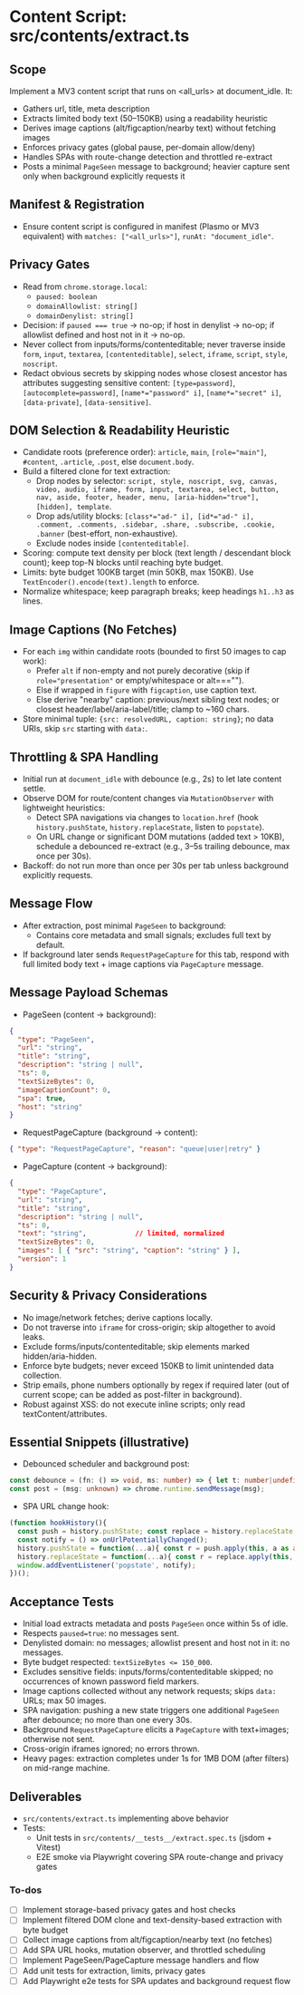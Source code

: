 <!-- a2392710-7e17-417e-89db-8141e309c8bc 266e14e4-1a3d-4022-8546-6b04c0b6f585 -->
# Content Script: src/contents/extract.ts

## Scope

Implement a MV3 content script that runs on <all_urls> at document_idle. It:

- Gathers url, title, meta description
- Extracts limited body text (50–150KB) using a readability heuristic
- Derives image captions (alt/figcaption/nearby text) without fetching images
- Enforces privacy gates (global pause, per-domain allow/deny)
- Handles SPAs with route-change detection and throttled re-extract
- Posts a minimal `PageSeen` message to background; heavier capture sent only when background explicitly requests it

## Manifest & Registration

- Ensure content script is configured in manifest (Plasmo or MV3 equivalent) with `matches: ["<all_urls>"]`, `runAt: "document_idle"`.

## Privacy Gates

- Read from `chrome.storage.local`:
  - `paused: boolean`
  - `domainAllowlist: string[]`
  - `domainDenylist: string[]`
- Decision: if `paused === true` → no-op; if host in denylist → no-op; if allowlist defined and host not in it → no-op.
- Never collect from inputs/forms/contenteditable; never traverse inside `form`, `input`, `textarea`, `[contenteditable]`, `select`, `iframe`, `script`, `style`, `noscript`.
- Redact obvious secrets by skipping nodes whose closest ancestor has attributes suggesting sensitive content: `[type=password]`, `[autocomplete=password]`, `[name*="password" i]`, `[name*="secret" i]`, `[data-private]`, `[data-sensitive]`.

## DOM Selection & Readability Heuristic

- Candidate roots (preference order): `article`, `main`, `[role="main"]`, `#content`, `.article`, `.post`, else `document.body`.
- Build a filtered clone for text extraction:
  - Drop nodes by selector: `script, style, noscript, svg, canvas, video, audio, iframe, form, input, textarea, select, button, nav, aside, footer, header, menu, [aria-hidden="true"], [hidden], template`.
  - Drop ads/utility blocks: `[class*="ad-" i], [id*="ad-" i], .comment, .comments, .sidebar, .share, .subscribe, .cookie, .banner` (best-effort, non-exhaustive).
  - Exclude nodes inside `[contenteditable]`.
- Scoring: compute text density per block (text length / descendant block count); keep top-N blocks until reaching byte budget.
- Limits: byte budget 100KB target (min 50KB, max 150KB). Use `TextEncoder().encode(text).length` to enforce.
- Normalize whitespace; keep paragraph breaks; keep headings `h1..h3` as lines.

## Image Captions (No Fetches)

- For each `img` within candidate roots (bounded to first 50 images to cap work):
  - Prefer `alt` if non-empty and not purely decorative (skip if `role="presentation"` or empty/whitespace or alt==="").
  - Else if wrapped in `figure` with `figcaption`, use caption text.
  - Else derive "nearby" caption: previous/next sibling text nodes; or closest header/label/aria-label/title; clamp to ~160 chars.
- Store minimal tuple: `{src: resolvedURL, caption: string}`; no data URIs, skip `src` starting with `data:`.

## Throttling & SPA Handling

- Initial run at `document_idle` with debounce (e.g., 2s) to let late content settle.
- Observe DOM for route/content changes via `MutationObserver` with lightweight heuristics:
  - Detect SPA navigations via changes to `location.href` (hook `history.pushState`, `history.replaceState`, listen to `popstate`).
  - On URL change or significant DOM mutations (added text > 10KB), schedule a debounced re-extract (e.g., 3–5s trailing debounce, max once per 30s).
- Backoff: do not run more than once per 30s per tab unless background explicitly requests.

## Message Flow

- After extraction, post minimal `PageSeen` to background:
  - Contains core metadata and small signals; excludes full text by default.
- If background later sends `RequestPageCapture` for this tab, respond with full limited body text + image captions via `PageCapture` message.

## Message Payload Schemas

- PageSeen (content → background):
```json
{
  "type": "PageSeen",
  "url": "string",
  "title": "string",
  "description": "string | null",
  "ts": 0,
  "textSizeBytes": 0,
  "imageCaptionCount": 0,
  "spa": true,
  "host": "string"
}
```

- RequestPageCapture (background → content):
```json
{ "type": "RequestPageCapture", "reason": "queue|user|retry" }
```

- PageCapture (content → background):
```json
{
  "type": "PageCapture",
  "url": "string",
  "title": "string",
  "description": "string | null",
  "ts": 0,
  "text": "string",            // limited, normalized
  "textSizeBytes": 0,
  "images": [ { "src": "string", "caption": "string" } ],
  "version": 1
}
```


## Security & Privacy Considerations

- No image/network fetches; derive captions locally.
- Do not traverse into `iframe` for cross-origin; skip altogether to avoid leaks.
- Exclude forms/inputs/contenteditable; skip elements marked hidden/aria-hidden.
- Enforce byte budgets; never exceed 150KB to limit unintended data collection.
- Strip emails, phone numbers optionally by regex if required later (out of current scope; can be added as post-filter in background).
- Robust against XSS: do not execute inline scripts; only read textContent/attributes.

## Essential Snippets (illustrative)

- Debounced scheduler and background post:
```typescript
const debounce = (fn: () => void, ms: number) => { let t: number|undefined; return () => { clearTimeout(t); t = setTimeout(fn, ms) as unknown as number; }; };
const post = (msg: unknown) => chrome.runtime.sendMessage(msg);
```

- SPA URL change hook:
```typescript
(function hookHistory(){
  const push = history.pushState; const replace = history.replaceState;
  const notify = () => onUrlPotentiallyChanged();
  history.pushState = function(...a){ const r = push.apply(this, a as any); notify(); return r; } as any;
  history.replaceState = function(...a){ const r = replace.apply(this, a as any); notify(); return r; } as any;
  window.addEventListener('popstate', notify);
})();
```


## Acceptance Tests

- Initial load extracts metadata and posts `PageSeen` once within 5s of idle.
- Respects `paused=true`: no messages sent.
- Denylisted domain: no messages; allowlist present and host not in it: no messages.
- Byte budget respected: `textSizeBytes <= 150_000`.
- Excludes sensitive fields: inputs/forms/contenteditable skipped; no occurrences of known password field markers.
- Image captions collected without any network requests; skips `data:` URLs; max 50 images.
- SPA navigation: pushing a new state triggers one additional `PageSeen` after debounce; no more than one every 30s.
- Background `RequestPageCapture` elicits a `PageCapture` with text+images; otherwise not sent.
- Cross-origin iframes ignored; no errors thrown.
- Heavy pages: extraction completes under 1s for 1MB DOM (after filters) on mid-range machine.

## Deliverables

- `src/contents/extract.ts` implementing above behavior
- Tests:
  - Unit tests in `src/contents/__tests__/extract.spec.ts` (jsdom + Vitest)
  - E2E smoke via Playwright covering SPA route-change and privacy gates

### To-dos

- [ ] Implement storage-based privacy gates and host checks
- [ ] Implement filtered DOM clone and text-density-based extraction with byte budget
- [ ] Collect image captions from alt/figcaption/nearby text (no fetches)
- [ ] Add SPA URL hooks, mutation observer, and throttled scheduling
- [ ] Implement PageSeen/PageCapture message handlers and flow
- [ ] Add unit tests for extraction, limits, privacy gates
- [ ] Add Playwright e2e tests for SPA updates and background request flow